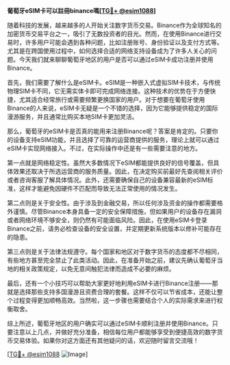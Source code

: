 **葡萄牙eSIM卡可以註冊binance嗎[[TG💪+ @esim1088](https://t.me/s/esim1088)]**

随着科技的发展，越来越多的人开始关注数字货币交易。Binance作为全球知名的加密货币交易平台之一，吸引了无数投资者的目光。然而，在使用Binance进行交易时，许多用户可能会遇到各种问题，比如注册账号、身份验证以及支付方式等。尤其是在跨国使用过程中，如何选择合适的网络支持设备成为了许多人关心的问题。今天我们就来聊聊葡萄牙地区的用户是否可以通过eSIM卡成功注册并使用Binance。

首先，我们需要了解什么是eSIM卡。eSIM是一种嵌入式虚拟SIM卡技术，与传统物理SIM卡不同，它无需实体卡即可完成网络连接。这种技术的优势在于方便快捷，尤其适合经常旅行或需要频繁更换国家的用户。对于想要在葡萄牙使用Binance的人来说，eSIM卡无疑是一个不错的选择，因为它能够提供稳定的国际漫游服务，并且通常比购买本地SIM卡更加灵活。

那么，葡萄牙的eSIM卡是否真的能用来注册Binance呢？答案是肯定的。只要你的设备支持eSIM功能，并且选择了可靠的运营商提供的服务，理论上就可以通过eSIM卡实现网络接入。不过，在实际操作中还是有一些需要注意的地方。

第一点就是网络稳定性。虽然大多数情况下eSIM都能提供良好的信号覆盖，但具体效果还取决于所选运营商的服务质量。因此，在决定购买前最好先查阅相关评价或者咨询客服了解具体情况。此外，还需要确保自己的设备兼容最新的eSIM标准，这样才能避免因硬件不匹配而导致无法正常使用的情况发生。

第二点则是关于安全性。由于涉及到金融交易，所以任何涉及资金的操作都需要格外谨慎。尽管Binance本身具备一定的安全保障措施，但如果用户的设备存在漏洞或者网络环境不够安全，则仍然有可能面临风险。因此，在使用eSIM卡登录Binance之前，请务必检查设备的安全设置，并定期更新系统版本以修补可能存在的隐患。

第三点则是关于法律法规遵守。每个国家和地区对于数字货币的态度都不尽相同，有些地方甚至完全禁止了此类活动。因此，在准备开始之前，建议先确认葡萄牙当地的相关政策规定，以免无意间触犯法律而造成不必要的麻烦。

最后，还有一个小技巧可以帮助大家更好地利用eSIM卡进行Binance注册——那就是选择那些支持多国漫游且资费合理的套餐。这样不仅可以节省成本，还能让整个过程变得更加顺畅高效。当然啦，这一步骤也需要结合个人的实际需求来进行权衡取舍。

综上所述，葡萄牙地区的用户确实可以通过eSIM卡顺利注册并使用Binance。只要注意以上几点，并做好充分准备，相信每位用户都能够享受到便捷高效的数字货币交易体验。如果你对这方面还有其他疑问的话，欢迎随时留言交流哦！

[[TG💪+ @esim1088](https://t.me/s/esim1088) ![Image](https://i.postimg.cc/4NQfJmqS/Snipaste-2025-05-13-00-14-12.png)]